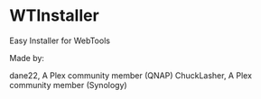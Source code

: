 # WTInstaller
Easy Installer for WebTools

Made by:

dane22, A Plex community member  (QNAP)
ChuckLasher, A Plex community member (Synology)
